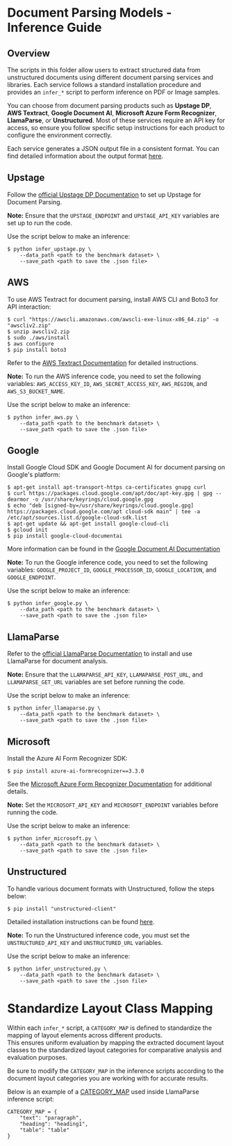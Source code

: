 # Document Parsing Models - Inference Guide
## Overview
The scripts in this folder allow users to extract structured data from unstructured documents using different document parsing services and libraries. 
Each service follows a standard installation procedure and provides an `infer_*` script to perform inference on PDF or Image samples.

You can choose from document parsing products such as **Upstage DP**, **AWS Textract**, **Google Document AI**, **Microsoft Azure Form Recognizer**, **LlamaParse**, or **Unstructured**. 
Most of these services require an API key for access, so ensure you follow specific setup instructions for each product to configure the environment correctly.    

Each service generates a JSON output file in a consistent format.
You can find detailed information about the output format [here](https://github.com/UpstageAI/document-parse-benchmark-private?tab=readme-ov-file#dataset-format).


## Upstage

Follow the [official Upstage DP Documentation](https://developers.upstage.ai/docs/apis/document-parse) to set up Upstage for Document Parsing.

**Note:** Ensure that the `UPSTAGE_ENDPOINT` and `UPSTAGE_API_KEY` variables are set up to run the code.

Use the script below to make an inference:
```
$ python infer_upstage.py \
    --data_path <path to the benchmark dataset> \
    --save_path <path to save the .json file>
```

## AWS
To use AWS Textract for document parsing, install AWS CLI and Boto3 for API interaction:

```
$ curl "https://awscli.amazonaws.com/awscli-exe-linux-x86_64.zip" -o "awscliv2.zip"
$ unzip awscliv2.zip
$ sudo ./aws/install
$ aws configure
$ pip install boto3
```
Refer to the [AWS Textract Documentation](https://docs.aws.amazon.com/en_us/textract/latest/dg/getting-started.html) for detailed instructions.  

**Note:** To run the AWS inference code, you need to set the following variables: `AWS_ACCESS_KEY_ID`, `AWS_SECRET_ACCESS_KEY`, `AWS_REGION`, and `AWS_S3_BUCKET_NAME`.

Use the script below to make an inference:
```
$ python infer_aws.py \
    --data_path <path to the benchmark dataset> \
    --save_path <path to save the .json file>
```

## Google
Install Google Cloud SDK and Google Document AI for document parsing on Google's platform:

```
$ apt-get install apt-transport-https ca-certificates gnupg curl
$ curl https://packages.cloud.google.com/apt/doc/apt-key.gpg | gpg --dearmor -o /usr/share/keyrings/cloud.google.gpg
$ echo "deb [signed-by=/usr/share/keyrings/cloud.google.gpg] https://packages.cloud.google.com/apt cloud-sdk main" | tee -a /etc/apt/sources.list.d/google-cloud-sdk.list
$ apt-get update && apt-get install google-cloud-cli
$ gcloud init
$ pip install google-cloud-documentai
```

More information can be found in the [Google Document AI Documentation](https://console.cloud.google.com/ai/document-ai?hl=en)  

**Note:** To run the Google inference code, you need to set the following variables: `GOOGLE_PROJECT_ID`, `GOOGLE_PROCESSOR_ID`, `GOOGLE_LOCATION`, and `GOOGLE_ENDPOINT`.

Use the script below to make an inference:
```
$ python infer_google.py \
    --data_path <path to the benchmark dataset> \
    --save_path <path to save the .json file>
```

## LlamaParse
Refer to the [official LlamaParse Documentation](https://docs.cloud.llamaindex.ai/category/API/parsing) to install and use LlamaParse for document analysis.  

**Note:** Ensure that the `LLAMAPARSE_API_KEY`, `LLAMAPARSE_POST_URL`, and `LLAMAPARSE_GET_URL` variables are set before running the code.

Use the script below to make an inference:
```
$ python infer_llamaparse.py \
    --data_path <path to the benchmark dataset> \
    --save_path <path to save the .json file>
```

## Microsoft
Install the Azure AI Form Recognizer SDK:
```
$ pip install azure-ai-formrecognizer==3.3.0
```
See the [Microsoft Azure Form Recognizer Documentation](https://learn.microsoft.com/en-us/azure/ai-services/document-intelligence/quickstarts/get-started-sdks-rest-api?view=doc-intel-3.0.0&preserve-view=true&pivots=programming-language-python) for additional details.  

**Note:** Set the `MICROSOFT_API_KEY` and `MICROSOFT_ENDPOINT` variables before running the code.

Use the script below to make an inference:
```
$ python infer_microsoft.py \
    --data_path <path to the benchmark dataset> \
    --save_path <path to save the .json file>
```

## Unstructured

To handle various document formats with Unstructured, follow the steps below:
```
$ pip install "unstructured-client"
```
Detailed installation instructions can be found [here](https://docs.unstructured.io/api-reference/api-services/sdk-python). 

**Note:** To run the Unstructured inference code, you must set the `UNSTRUCTURED_API_KEY` and `UNSTRUCTURED_URL` variables.

Use the script below to make an inference:
```
$ python infer_unstructured.py \
    --data_path <path to the benchmark dataset> \
    --save_path <path to save the .json file>
```

# Standardize Layout Class Mapping
Within each `infer_*` script, a `CATEGORY_MAP` is defined to standardize the mapping of layout elements across different products.  
This ensures uniform evaluation by mapping the extracted document layout classes to the standardized layout categories for comparative analysis and evaluation purposes.  

Be sure to modify the `CATEGORY_MAP` in the inference scripts according to the document layout categories you are working with for accurate results.  

Below is an example of a [CATEGORY_MAP](https://github.com/UpstageAI/document-parse-benchmark-private/blob/776d9212fedb4a07671dcba666f400faf3faad4c/scripts/infer_llamaparse.py#L13) used inside LlamaParse inference script: 
```
CATEGORY_MAP = {
    "text": "paragraph",
    "heading": "heading1",
    "table": "table"
}
```


